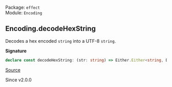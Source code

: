 Package: `effect`<br />
Module: `Encoding`<br />

## Encoding.decodeHexString

Decodes a hex encoded `string` into a UTF-8 `string`.

**Signature**

```ts
declare const decodeHexString: (str: string) => Either.Either<string, DecodeException>
```

[Source](https://github.com/Effect-TS/effect/tree/main/packages/effect/src/Encoding.ts#L89)

Since v2.0.0